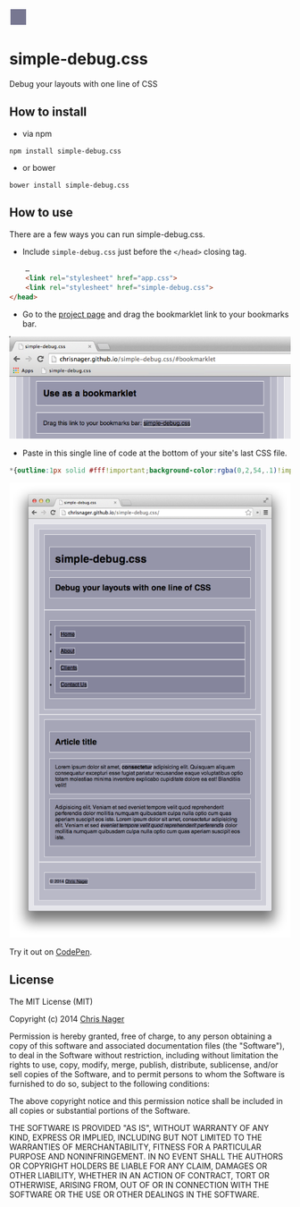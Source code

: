 ![simple-debug.css logo](logo.png "simple-debug.css logo")

# simple-debug.css

Debug your layouts with one line of CSS



## How to install

- via npm

```shell
npm install simple-debug.css
```

- or bower

```shell
bower install simple-debug.css
```



## How to use

There are a few ways you can run simple-debug.css.

- Include `simple-debug.css` just before the `</head>` closing tag.

```html
    …
    <link rel="stylesheet" href="app.css">
    <link rel="stylesheet" href="simple-debug.css">
</head>
```

- Go to the [project page](//chrisnager.github.io/simple-debug.css/#bookmarklet) and drag the bookmarklet link to your bookmarks bar.

![simple-debug.css bookmarklet](bookmarklet.png "simple-debug.css bookmarklet")

- Paste in this single line of code at the bottom of your site's last CSS file.

```css
*{outline:1px solid #fff!important;background-color:rgba(0,2,54,.1)!important}
```

![simple-debug.css in action](screenshot.png "simple-debug.css in action")

Try it out on [CodePen](//codepen.io/chrisnager/pen/saxeL).



## License

The MIT License (MIT)

Copyright (c) 2014 [Chris Nager](//twitter.com//chrisnager)

Permission is hereby granted, free of charge, to any person obtaining a copy
of this software and associated documentation files (the "Software"), to deal
in the Software without restriction, including without limitation the rights
to use, copy, modify, merge, publish, distribute, sublicense, and/or sell
copies of the Software, and to permit persons to whom the Software is
furnished to do so, subject to the following conditions:

The above copyright notice and this permission notice shall be included in all
copies or substantial portions of the Software.

THE SOFTWARE IS PROVIDED "AS IS", WITHOUT WARRANTY OF ANY KIND, EXPRESS OR
IMPLIED, INCLUDING BUT NOT LIMITED TO THE WARRANTIES OF MERCHANTABILITY,
FITNESS FOR A PARTICULAR PURPOSE AND NONINFRINGEMENT. IN NO EVENT SHALL THE
AUTHORS OR COPYRIGHT HOLDERS BE LIABLE FOR ANY CLAIM, DAMAGES OR OTHER
LIABILITY, WHETHER IN AN ACTION OF CONTRACT, TORT OR OTHERWISE, ARISING FROM,
OUT OF OR IN CONNECTION WITH THE SOFTWARE OR THE USE OR OTHER DEALINGS IN THE
SOFTWARE.
